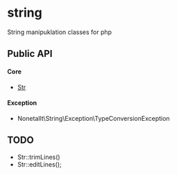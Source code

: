 # string

String manipuklation classes for php

## Public API

#### Core

* [Str](docs/Str.md)

#### Exception

* Nonetallt\String\Exception\TypeConversionException

## TODO

* Str::trimLines()
* Str::editLines();
